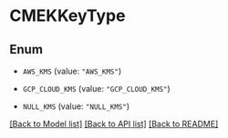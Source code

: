 # CMEKKeyType

## Enum


* `AWS_KMS` (value: `"AWS_KMS"`)

* `GCP_CLOUD_KMS` (value: `"GCP_CLOUD_KMS"`)

* `NULL_KMS` (value: `"NULL_KMS"`)


[[Back to Model list]](../README.md#documentation-for-models) [[Back to API list]](../README.md#documentation-for-api-endpoints) [[Back to README]](../README.md)


